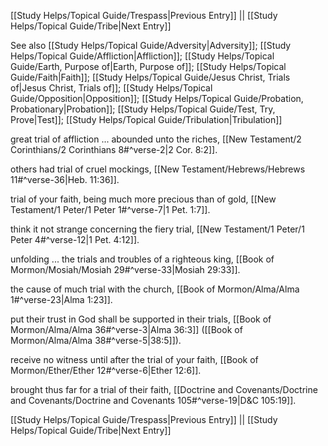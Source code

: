 [[Study Helps/Topical Guide/Trespass|Previous Entry]]  ||  [[Study Helps/Topical Guide/Tribe|Next Entry]]

 See also [[Study Helps/Topical Guide/Adversity|Adversity]]; [[Study Helps/Topical Guide/Affliction|Affliction]]; [[Study Helps/Topical Guide/Earth, Purpose of|Earth, Purpose of]]; [[Study Helps/Topical Guide/Faith|Faith]]; [[Study Helps/Topical Guide/Jesus Christ, Trials of|Jesus Christ, Trials of]]; [[Study Helps/Topical Guide/Opposition|Opposition]]; [[Study Helps/Topical Guide/Probation, Probationary|Probation]]; [[Study Helps/Topical Guide/Test, Try, Prove|Test]]; [[Study Helps/Topical Guide/Tribulation|Tribulation]]

 great trial of affliction ... abounded unto the riches, [[New Testament/2 Corinthians/2 Corinthians 8#^verse-2|2 Cor. 8:2]].

 others had trial of cruel mockings, [[New Testament/Hebrews/Hebrews 11#^verse-36|Heb. 11:36]].

 trial of your faith, being much more precious than of gold, [[New Testament/1 Peter/1 Peter 1#^verse-7|1 Pet. 1:7]].

 think it not strange concerning the fiery trial, [[New Testament/1 Peter/1 Peter 4#^verse-12|1 Pet. 4:12]].

 unfolding ... the trials and troubles of a righteous king, [[Book of Mormon/Mosiah/Mosiah 29#^verse-33|Mosiah 29:33]].

 the cause of much trial with the church, [[Book of Mormon/Alma/Alma 1#^verse-23|Alma 1:23]].

 put their trust in God shall be supported in their trials, [[Book of Mormon/Alma/Alma 36#^verse-3|Alma 36:3]] ([[Book of Mormon/Alma/Alma 38#^verse-5|38:5]]).

 receive no witness until after the trial of your faith, [[Book of Mormon/Ether/Ether 12#^verse-6|Ether 12:6]].

 brought thus far for a trial of their faith, [[Doctrine and Covenants/Doctrine and Covenants/Doctrine and Covenants 105#^verse-19|D&C 105:19]].

[[Study Helps/Topical Guide/Trespass|Previous Entry]]  ||  [[Study Helps/Topical Guide/Tribe|Next Entry]]